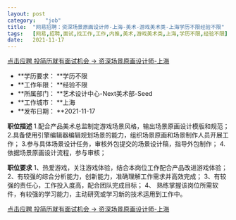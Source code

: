 ```yaml
---
layout:	post
category:	"job"
title:	"网易招聘：资深场景原画设计师-上海-美术-游戏美术类-上海学历不限经验不限"
tags:	[网易,招聘,面试,找工作,工作,内推,美术,游戏美术类,上海,学历不限,经验不限]
date:	2021-11-17
---
```


[点击应聘 投简历就有面试机会 -> 资深场景原画设计师-上海](http://mobile.bole.netease.com/bole/boleDetail?id=31846&employeeId=346f03c3cda5f04c&key=all)



- **学历要求： **学历不限
- **工作年限： **经验不限
- **所属部门： **艺术设计中心-Next美术部-Seed
- **工作城市： **上海
- **发布日期： **2021-11-17



**职位描述**
1.配合产品美术总监制定游戏场景风格，输出场景原画设计模版和规范；
2.具备使用引擎编辑器编辑规划场景的能力，组织场景原画和场景制作人员开展工作；
3.参与具体场景设计任务，审核外包提交的场景设计稿，指导外包制作；
4.依据场景原画设计流程，参与审核；



**职位要求**
1、热爱游戏，关注游戏体验，结合本岗位工作配合产品改进游戏体验；
2、有较强的综合分析能力，创新能力，准确理解工作需求并高效完成；
3、有较强的责任心，工作投入度高，配合团队完成目标；
4、 熟练掌握该岗位所需软件，有较强的学习能力，主动研究或学习新的技术运用到工作中。



[点击应聘 投简历就有面试机会 -> 资深场景原画设计师-上海](http://mobile.bole.netease.com/bole/boleDetail?id=31846&employeeId=346f03c3cda5f04c&key=all)